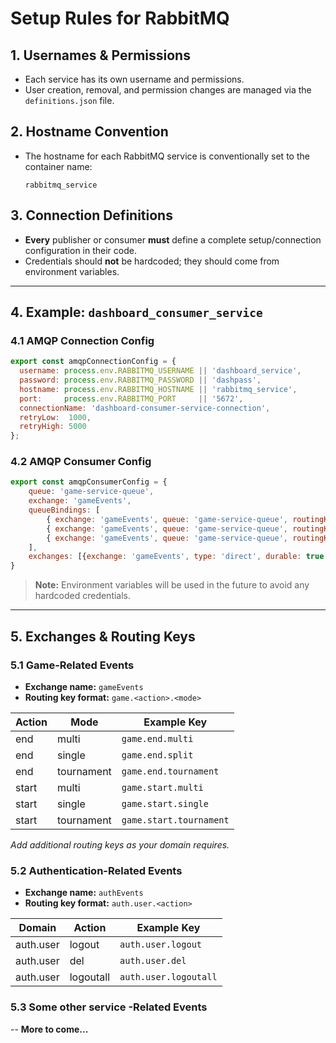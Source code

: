 # Setup Rules for RabbitMQ

## 1. Usernames & Permissions

- Each service has its own username and permissions.
- User creation, removal, and permission changes are managed via the `definitions.json` file.

## 2. Hostname Convention

- The hostname for each RabbitMQ service is conventionally set to the container name:
  ```
  rabbitmq_service
  ```

## 3. Connection Definitions

- **Every** publisher or consumer **must** define a complete setup/connection configuration in their code.
- Credentials should **not** be hardcoded; they should come from environment variables.

---

## 4. Example: `dashboard_consumer_service`

### 4.1 AMQP Connection Config
```javascript
export const amqpConnectionConfig = {
  username: process.env.RABBITMQ_USERNAME || 'dashboard_service',
  password: process.env.RABBITMQ_PASSWORD || 'dashpass',
  hostname: process.env.RABBITMQ_HOSTNAME || 'rabbitmq_service',
  port:     process.env.RABBITMQ_PORT     || '5672',
  connectionName: 'dashboard-consumer-service-connection',
  retryLow:  1000,
  retryHigh: 5000
};
```

### 4.2 AMQP Consumer Config
```javascript
export const amqpConsumerConfig = {
    queue: 'game-service-queue',
    exchange: 'gameEvents',
    queueBindings: [
        { exchange: 'gameEvents', queue: 'game-service-queue', routingKey: 'game.end.multi' },
        { exchange: 'gameEvents', queue: 'game-service-queue', routingKey: 'game.end.split' },
        { exchange: 'gameEvents', queue: 'game-service-queue', routingKey: 'game.end.tournament' }
    ],
    exchanges: [{exchange: 'gameEvents', type: 'direct', durable: true }]
}
```

> **Note:** Environment variables will be used in the future to avoid any hardcoded credentials.

---

## 5. Exchanges & Routing Keys

### 5.1 Game-Related Events

- **Exchange name:** `gameEvents`
- **Routing key format:** `game.<action>.<mode>`

| Action | Mode       | Example Key             |
| ------ | ---------- |-------------------------|
| end    | multi      | `game.end.multi`        |
| end    | single     | `game.end.split`        |
| end    | tournament | `game.end.tournament`   |
| start  | multi      | `game.start.multi`      |
| start  | single     | `game.start.single`     |
| start  | tournament | `game.start.tournament` |

_Add additional routing keys as your domain requires._

### 5.2 Authentication-Related Events

- **Exchange name:** `authEvents`
- **Routing key format:** `auth.user.<action>`

| Domain    | Action     | Example Key             |
| --------- | ---------- | ----------------------- |
| auth.user | logout     | `auth.user.logout`      |
| auth.user | del        | `auth.user.del`         |
| auth.user | logoutall  | `auth.user.logoutall`   |


### 5.3 Some other service -Related Events

-- **More to come...**
